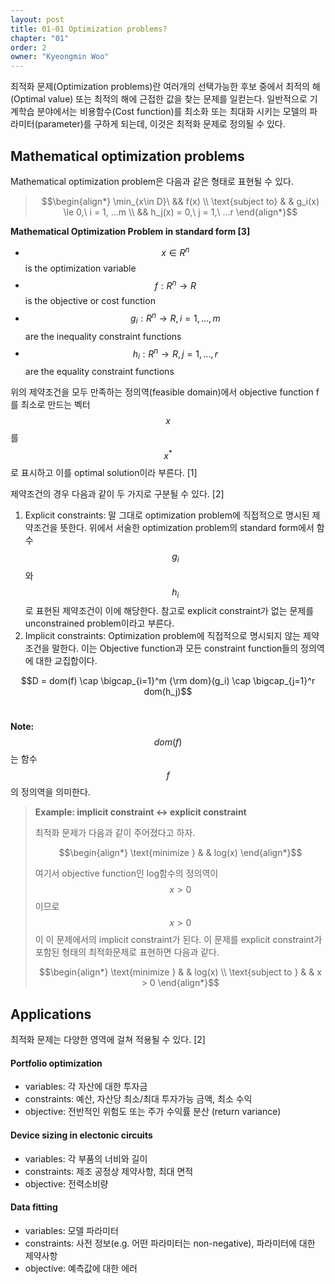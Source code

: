 ```yaml
---
layout: post
title: 01-01 Optimization problems?
chapter: "01"
order: 2
owner: "Kyeongmin Woo"
---
```


최적화 문제(Optimization problems)란 여러개의 선택가능한 후보 중에서 최적의 해(Optimal value) 또는 최적의 해에 근접한 값을 찾는 문제를 일컫는다. 일반적으로 기계학습 분야에서는 비용함수(Cost function)를 최소화 또는 최대화 시키는 모델의 파라미터(parameter)를 구하게 되는데, 이것은 최적화 문제로 정의될 수 있다.

## Mathematical optimization problems
Mathematical optimization problem은 다음과 같은 형태로 표현될 수 있다.

>$$\begin{align*} 
>\min_{x\in D}\ && f(x) \\
>\text{subject to} & & g_i(x) \le 0,\ i = 1, ...m \\
>&& h_j(x) = 0,\ j = 1,\ ...r 
>\end{align*}$$

**Mathematical Optimization Problem in standard form [3]**

* $$x \in R^n$$ is the optimization variable
* $$f: R^n \rightarrow R$$ is the objective or cost function
* $$g_i: R^n \rightarrow R, i = 1, ..., m$$ are the inequality constraint functions
* $$h_i: R^n \rightarrow R, j = 1, ..., r$$ are the equality constraint functions

위의 제약조건을 모두 만족하는 정의역(feasible domain)에서 objective function f를 최소로 만드는 벡터 $$x$$를 $$x^*$$로 표시하고 이를 optimal solution이라 부른다. [1]

제약조건의 경우 다음과 같이 두 가지로 구분될 수 있다. [2]

1. Explicit constraints: 말 그대로 optimization problem에 직접적으로 명시된 제약조건을 뜻한다. 위에서 서술한 optimization problem의 standard form에서 함수 $$g_i$$와 $$h_i$$로 표현된 제약조건이 이에 해당한다. 참고로 explicit constraint가 없는 문제를 unconstrained problem이라고 부른다.
2. Implicit constraints: Optimization problem에 직접적으로 명시되지 않는 제약조건을 말한다. 이는 Objective function과 모든 constraint function들의 정의역에 대한 교집합이다.

$$D = dom(f) \cap \bigcap_{i=1}^m {\rm dom}(g_i) \cap \bigcap_{j=1}^r dom(h_j)$$<br/>

**Note:** $$dom(f)$$는 함수 $$f$$의 정의역을 의미한다.

>**Example: implicit constraint ↔ explicit constraint**
>
>최적화 문제가 다음과 같이 주어졌다고 하자.
>
>$$\begin{align*} \text{minimize } & & log(x) \end{align*}$$
>
>여기서 objective function인 log함수의 정의역이 $$x > 0$$이므로 $$x > 0$$이 이 문제에서의 implicit constraint가 된다. 이 문제를 explicit constraint가 포함된 형태의 최적화문제로 표현하면 다음과 같다.
>
>$$\begin{align*} \text{minimize } & & log(x) \\ \text{subject to } & & x > 0 \end{align*}$$

## Applications

최적화 문제는 다양한 영역에 걸쳐 적용될 수 있다. [2]

#### Portfolio optimization
* variables: 각 자산에 대한 투자금
* constraints: 예산, 자산당 최소/최대 투자가능 금액, 최소 수익
* objective: 전반적인 위험도 또는 주가 수익률 분산 (return variance)

#### Device sizing in electonic circuits
* variables: 각 부품의 너비와 길이
* constraints: 제조 공정상 제약사항, 최대 면적
* objective: 전력소비량

#### Data fitting
* variables: 모델 파라미터
* constraints: 사전 정보(e.g. 어떤 파라미터는 non-negative), 파라미터에 대한 제약사항
* objective: 예측값에 대한 에러
